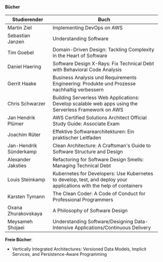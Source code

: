 #### Bücher


| Studierender                  | Buch                                                   |
|-------------------------------|--------------------------------------------------------|
|   Martin Ziel                 | Implementing DevOps on AWS |
|   Sebastian Janzen            | Understanding Software |
|   Tim Goebel                  | Domain-Driven Design: Tackling Complexity in the Heart of Software |
|   Daniel Haering              | Software Design X-Rays: Fix Technical Debt with Behavioral Code Analysis |
|   Gerrit Haake                | Business Analysis und Requirements Engineering: Produkte und Prozesse nachhaltig verbessern |
|   Chris Schwarzer             | Building Serverless Web Applications: Develop scalable web apps using the Serverless Framework on AWS |
|   Jan Hendrik Plümer          | AWS Certified Solutions Architect Official Study Guide: Associate Exam |
|   Joachim Rüter               | Effektive Softwarearchitekturen: Ein praktischer Leitfaden |
|   Jan-Hendrik Sünderkamp      | Clean Architecture: A Craftsman's Guide to Software Structure and Design |
|   Alexander Jaksties          | Refactoring for Software Design Smells: Managing Technical Debt |
|   Louis Steinkamp             | Kubernetes for Developers: Use Kubernetes to develop, test, and deploy your applications with the help of containers |
|   Karsten Tymann              | The Clean Coder: A Code of Conduct for Professional Programmers |
|   Oxana Zhurakovskaya         | A Philosophy of Software Design |
|   Meysameh Shojaei            | Understanding Software/Designing Data-Intensive Applications/Continuous Delivery |

__Freie Bücher__: 
- Vertically Integrated Architectures: Versioned Data Models, Implicit Services, and Persistence-Aware Programming

